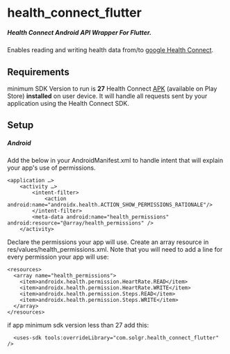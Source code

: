 # health_connect_flutter
##### Health Connect Android API Wrapper For Flutter.
Enables reading and writing health data from/to  [google Health Connect](https://developer.android.com/guide/health-and-fitness/health-connect/). 
  
## Requirements
minimum SDK Version to run is **27**
Health Connect  [APK](https://play.google.com/store/apps/details?id=com.google.android.apps.healthdata) (available on Play Store) **installed**  on user device. It will handle all requests sent by your application using the Health Connect SDK. 
## Setup

##### Android 
Add the below in your AndroidManifest.xml to handle intent that will explain your app's use of permissions.

```
<application …>
    <activity …>
        <intent-filter>
            <action android:name="androidx.health.ACTION_SHOW_PERMISSIONS_RATIONALE"/>
        </intent-filter>
        <meta-data android:name="health_permissions" android:resource="@array/health_permissions" />
    </activity> 
```
 

Declare the permissions your app will use. Create an array resource in res/values/health_permissions.xml. Note that you will need to add a line for every permission your app will use:

```
<resources>
  <array name="health_permissions">
    <item>androidx.health.permission.HeartRate.READ</item>
    <item>androidx.health.permission.HeartRate.WRITE</item>
    <item>androidx.health.permission.Steps.READ</item>
    <item>androidx.health.permission.Steps.WRITE</item>
  </array>
</resources>
```

if app minimum sdk version less than 27 add this:

```<manifest xmlns:tools="http://schemas.android.com/tools" ... >
  <uses-sdk tools:overrideLibrary="com.solgr.health_connect_flutter" />
```
